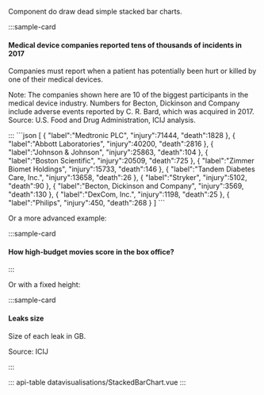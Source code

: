 Component do draw dead simple stacked bar charts.

:::sample-card
<div class="m-4">
  <h4>
    Medical device companies reported tens of thousands of incidents in 2017  
  </h4>
  <p class="text-muted">
    Companies must report when a patient has potentially been hurt or killed by one of their medical devices.
  </p>
  <stacked-bar-chart
    :data="incidentReports"
    class="my-4"
    label-above />  
  <p class="text-muted small">
    Note: The companies shown here are 10 of the biggest participants in the medical device industry. Numbers for Becton, Dickinson and Company include adverse events reported by C. R. Bard, which was acquired in 2017. Source: U.S. Food and Drug Administration, ICIJ analysis.
  </p>
</div>
:::

<collapsible-block label="Show the data structure">
```json
[
   {
      "label":"Medtronic PLC",
      "injury":71444,
      "death":1828
   },
   {
      "label":"Abbott Laboratories",
      "injury":40200,
      "death":2816
   },
   {
      "label":"Johnson & Johnson",
      "injury":25863,
      "death":104
   },
   {
      "label":"Boston Scientific",
      "injury":20509,
      "death":725
   },
   {
      "label":"Zimmer Biomet Holdings",
      "injury":15733,
      "death":146
   },
   {
      "label":"Tandem Diabetes Care, Inc.",
      "injury":13658,
      "death":26
   },
   {
      "label":"Stryker",
      "injury":5102,
      "death":90
   },
   {
      "label":"Becton, Dickinson and Company",
      "injury":3569,
      "death":130
   },
   {
      "label":"DexCom, Inc.",
      "injury":1198,
      "death":25
   },
   {
      "label":"Philips",
      "injury":450,
      "death":268
   }
]
```
</collapsible-block>

Or a more advanced example:

:::sample-card
<div class="m-4">
  <h4>
    How high-budget movies score in the box office?
  </h4>
  <stacked-bar-chart :data="moviesUrl" label-field="movie" class="my-4" :sort-by="sortKey" :groups="['Budget', 'Box Office']" :relative="isRelative">  
    <template #header-right>    
      <div class="ml-auto d-flex border align-items-center p-0">
        <div class="border-right">
          <b-form-checkbox v-model="isRelative" class="m-2">
            Relative
          </b-form-checkbox>
        </div>
        <label class="m-2 d-flex align-items-center">
          Sort by
          <b-form-select v-model="sortKey" :options="sortKeys" size="sm" class="w-auto ml-2" required></b-form-select>
        </label>
      </div>
    </template>
  </stacked-bar-chart>
</div>
:::

Or with a fixed height:

:::sample-card
<div class="m-4">
  <h4>Leaks size</h4>
  <p class="text-muted">
    Size of each leak in GB.
  </p>
  <stacked-bar-chart :data="leakSizes" class="mb-4" hide-legend :fixed-height="400" :x-axis-tick-format="humanReadableGb"></stacked-bar-chart>
  <p class="text-muted small">
    Source: ICIJ
  </p>
</div>
:::

::: api-table datavisualisations/StackedBarChart.vue :::

<script>
  export default {
    data () {
      return {        
        incidentReports: [
           {
              "label":"Medtronic PLC",
              "injury":71444,
              "death":1828
           },
           {
              "label":"Abbott Laboratories",
              "injury":40200,
              "death":2816
           },
           {
              "label":"Johnson & Johnson",
              "injury":25863,
              "death":104
           },
           {
              "label":"Boston Scientific",
              "injury":20509,
              "death":725
           },
           {
              "label":"Zimmer Biomet Holdings",
              "injury":15733,
              "death":146
           },
           {
              "label":"Tandem Diabetes Care, Inc.",
              "injury":13658,
              "death":26
           },
           {
              "label":"Stryker",
              "injury":5102,
              "death":90
           },
           {
              "label":"Becton, Dickinson and Company",
              "injury":3569,
              "death":130
           },
           {
              "label":"DexCom, Inc.",
              "injury":1198,
              "death":25
           },
           {
              "label":"Philips",
              "injury":450,
              "death":268
           }
         ],
         moviesUrl: "https://gist.githubusercontent.com/pirhoo/20ce1b795555210c926967a291f8a7ad/raw/13d972b7d2b98b174c33fff38aac2b7d69c85fa7/stacked-bars-movies.json",
         movies: [
           {
             "movie": "Avatar",
             "budget": "237",
             "box_office": "2784"
           },
           {
             "movie": "ET: The Extra-Terrestrial",
             "budget": "11",
             "box_office": "793"
           },
           {
             "movie": "Finding Nemo",
             "budget": "94",
             "box_office": "940"
           },
           {
             "movie": "Ghostbusters",
             "budget": "144",
             "box_office": "229"
           },
           {
             "movie": "Iron Man 3",
             "budget": "178",
             "box_office": "1215"
           },
           {
             "movie": "Jurassic Park",
             "budget": "53",
             "box_office": "1030"
           },
           {
             "movie": "King Kong",
             "budget": "207",
             "box_office": "551"
           },
           {
             "movie": "Monsters, Inc.",
             "budget": "115",
             "box_office": "577"
           },
           {
             "movie": "Oz the Great and Powerful",
             "budget": "160",
             "box_office": "493"
           },
           {
             "movie": "Pirates of the Caribbean: Dead Man's Chest",
             "budget": "225",
             "box_office": "1066"
           },
           {
             "movie": "Quantum of Solace",
             "budget": "200",
             "box_office": "586"
           },
           {
             "movie": "Raiders of the Lost Ark",
             "budget": "18",
             "box_office": "390"
           },
           {
             "movie": "Star Wars Ep. I: The Phantom Menace",
             "budget": "115",
             "box_office": "1027"
           },
           {
             "movie": "The Blind Side",
             "budget": "29",
             "box_office": "309"
           },
           {
             "movie": "The Dark Knight",
             "budget": "185",
             "box_office": "1005"
           },
           {
             "movie": "The Hunger Games",
             "budget": "78",
             "box_office": "649"
           },
           {
             "movie": "The Lion King",
             "budget": "45",
             "box_office": "968"
           },
           {
             "movie": "The Twilight Saga: New Moon",
             "budget": "50",
             "box_office": "710"
           },
           {
             "movie": "The Vow",
             "budget": "30",
             "box_office": "196"
           },
           {
             "movie": "The War of the Worlds",
             "budget": "132",
             "box_office": "704"
           },
           {
             "movie": "Titanic",
             "budget": "200",
             "box_office": "2187"
           },
           {
             "movie": "Up",
             "budget": "175",
             "box_office": "735"
           },
           {
             "movie": "X-Men: The Last Stand",
             "budget": "210",
             "box_office": "459"
           },
           {
             "movie": "You've Got Mail",
             "budget": "65",
             "box_office": "251"
           },
           {
             "movie": "Zookeeper",
             "budget": "80",
             "box_office": "170"
           }
         ],
         isRelative: true,
         sortKeys: ['movie', 'budget', 'box_office'],
         sortKey: ['movie'],
         leakSizes: [
           { label: 'Paradise Papers', value: 1.4 * 1e3 },
           { label: 'Panama Papers', value: 2.6 * 1e3 },
           { label: 'Swiss Leaks', value: 3.3 },
           { label: 'LuxLeaks', value: 4 },
           { label: 'Offshore Leaks', value: 260 }
         ]
      }
    },
    methods: {
      humanReadableGb (size) {
        if (size >= 1e3) {
          return `${size/1e3}TB`          
        } else {          
          return `${size}GB`
        }
      }
    }
  }
</script>
